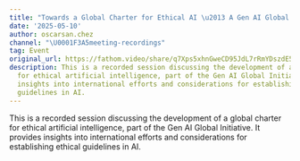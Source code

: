 ```yaml
---
title: "Towards a Global Charter for Ethical AI \u2013 A Gen AI Global Initiative"
date: '2025-05-10'
author: oscarsan.chez
channel: "\U0001F3A5meeting-recordings"
tag: Event
original_url: https://fathom.video/share/q7Xps5xhnGweCD95JdL7rRmYDszdE5nu
description: This is a recorded session discussing the development of a global charter
  for ethical artificial intelligence, part of the Gen AI Global Initiative. It provides
  insights into international efforts and considerations for establishing ethical
  guidelines in AI.
---
```


This is a recorded session discussing the development of a global charter for ethical artificial intelligence, part of the Gen AI Global Initiative. It provides insights into international efforts and considerations for establishing ethical guidelines in AI.
